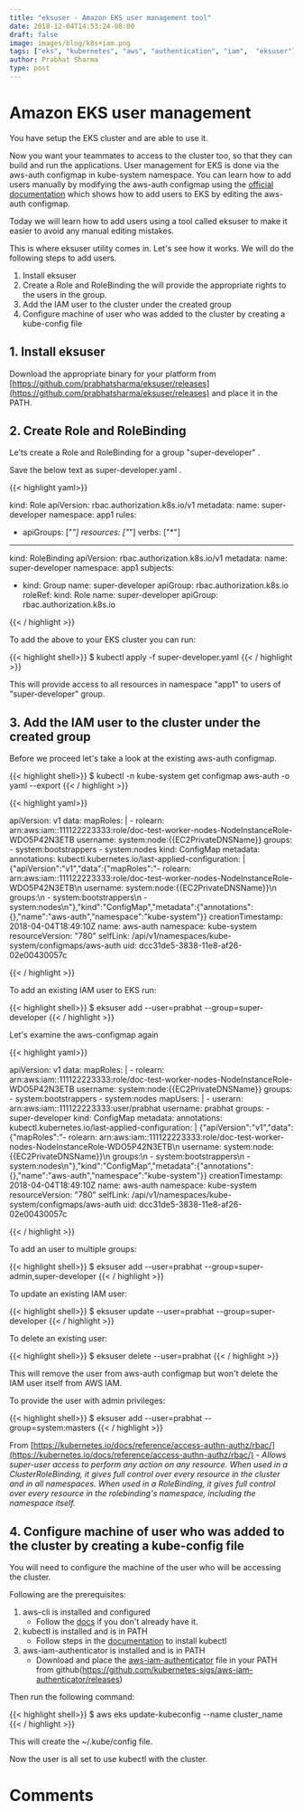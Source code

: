 ```yaml
---
title: "eksuser - Amazon EKS user management tool"
date: 2018-12-04T14:53:24-08:00
draft: false
image: images/blog/k8s+iam.png
tags: ["eks", "kubernetes", "aws", "authentication", "iam",  "eksuser"]
author: Prabhat Sharma
type: post
---
```


# Amazon EKS user management

You have setup the EKS cluster and are able to use it. 

Now you want your teammates to access to the cluster too, so that they can build and run the applications. User management for EKS is done via the aws-auth configmap in kube-system namespace. You can learn how to add users manually by modifying the aws-auth configmap using the [official documentation](https://docs.aws.amazon.com/eks/latest/userguide/add-user-role.html) which shows how to  add users to EKS by editing the aws-auth configmap.

Today we will learn how to add users using a tool called eksuser to make it easier to avoid any manual editing mistakes. 

This is where eksuser utility comes in. Let's see how it works.  We will do the following steps to add users.

1. Install eksuser
2. Create a Role and RoleBinding the will provide the appropriate rights to the users in the group.
3. Add the IAM user to the cluster under the created group
4. Configure machine of user who was added to the cluster by creating a kube-config file

## 1. Install eksuser

Download the appropriate binary for your platform from [https://github.com/prabhatsharma/eksuser/releases](https://github.com/prabhatsharma/eksuser/releases) and place it in the PATH.


## 2. Create Role and RoleBinding

Le'ts create a Role and RoleBinding for a group "super-developer" . 

Save the below text as super-developer.yaml . 

{{< highlight yaml>}}

kind: Role
apiVersion: rbac.authorization.k8s.io/v1
metadata:
  name: super-developer
  namespace: app1
rules:
- apiGroups: ["*"]
  resources: ["*"]
  verbs: ["*"]

---

kind: RoleBinding
apiVersion: rbac.authorization.k8s.io/v1
metadata:
  name: super-developer
  namespace: app1
subjects:
- kind: Group
  name: super-developer
  apiGroup: rbac.authorization.k8s.io
roleRef:
  kind: Role
  name: super-developer
  apiGroup: rbac.authorization.k8s.io

{{< / highlight >}}

To add the above to your EKS cluster you can run:

{{< highlight shell>}}
$ kubectl apply -f super-developer.yaml
{{< / highlight >}}

This will provide access to all resources in namespace "app1" to users of "super-developer" group.

## 3. Add the IAM user to the cluster under the created group

Before we proceed let's take a look at the existing aws-auth configmap.

{{< highlight shell>}}
$ kubectl -n kube-system get configmap aws-auth -o yaml --export
{{< / highlight >}}

{{< highlight yaml>}}

apiVersion: v1
data:
  mapRoles: |
    - rolearn: arn:aws:iam::111122223333:role/doc-test-worker-nodes-NodeInstanceRole-WDO5P42N3ETB
      username: system:node:{{EC2PrivateDNSName}}
      groups:
        - system:bootstrappers
        - system:nodes
kind: ConfigMap
metadata:
  annotations:
    kubectl.kubernetes.io/last-applied-configuration: |
      {"apiVersion":"v1","data":{"mapRoles":"- rolearn: arn:aws:iam::111122223333:role/doc-test-worker-nodes-NodeInstanceRole-WDO5P42N3ETB\n  username: system:node:{{EC2PrivateDNSName}}\n  groups:\n    - system:bootstrappers\n    - system:nodes\n"},"kind":"ConfigMap","metadata":{"annotations":{},"name":"aws-auth","namespace":"kube-system"}}
  creationTimestamp: 2018-04-04T18:49:10Z
  name: aws-auth
  namespace: kube-system
  resourceVersion: "780"
  selfLink: /api/v1/namespaces/kube-system/configmaps/aws-auth
  uid: dcc31de5-3838-11e8-af26-02e00430057c

{{< / highlight >}}

To add an existing IAM user to EKS run:

{{< highlight shell>}}
$ eksuser add --user=prabhat --group=super-developer
{{< / highlight >}}



Let's examine the aws-configmap again


{{< highlight yaml>}}

apiVersion: v1
data:
  mapRoles: |
    - rolearn: arn:aws:iam::111122223333:role/doc-test-worker-nodes-NodeInstanceRole-WDO5P42N3ETB
      username: system:node:{{EC2PrivateDNSName}}
      groups:
        - system:bootstrappers
        - system:nodes
  mapUsers: |
    - userarn: arn:aws:iam::111122223333:user/prabhat
      username: prabhat
      groups:
        - super-developer
kind: ConfigMap
metadata:
  annotations:
    kubectl.kubernetes.io/last-applied-configuration: |
      {"apiVersion":"v1","data":{"mapRoles":"- rolearn: arn:aws:iam::111122223333:role/doc-test-worker-nodes-NodeInstanceRole-WDO5P42N3ETB\n  username: system:node:{{EC2PrivateDNSName}}\n  groups:\n    - system:bootstrappers\n    - system:nodes\n"},"kind":"ConfigMap","metadata":{"annotations":{},"name":"aws-auth","namespace":"kube-system"}}
  creationTimestamp: 2018-04-04T18:49:10Z
  name: aws-auth
  namespace: kube-system
  resourceVersion: "780"
  selfLink: /api/v1/namespaces/kube-system/configmaps/aws-auth
  uid: dcc31de5-3838-11e8-af26-02e00430057c

{{< / highlight >}}

To add an user to multiple groups:

{{< highlight shell>}}
$ eksuser add --user=prabhat --group=super-admin,super-developer
{{< / highlight >}}

To update an existing IAM user:

{{< highlight shell>}}
$ eksuser update --user=prabhat --group=super-developer
{{< / highlight >}}

To delete an existing user:

{{< highlight shell>}}
$ eksuser delete --user=prabhat
{{< / highlight >}}

This will remove the user from aws-auth configmap but won't delete the IAM user itself from AWS IAM.

To provide the user with admin privileges:

{{< highlight shell>}}
$ eksuser add --user=prabhat --group=system:masters
{{< / highlight >}}

From [https://kubernetes.io/docs/reference/access-authn-authz/rbac/](https://kubernetes.io/docs/reference/access-authn-authz/rbac/) - <i>Allows super-user access to perform any action on any resource. When used in a ClusterRoleBinding, it gives full control over every resource in the cluster and in all namespaces. When used in a RoleBinding, it gives full control over every resource in the rolebinding's namespace, including the namespace itself.</i>



## 4. Configure machine of user who was added to the cluster by creating a kube-config file

You will need to configure the machine of the user who will be accessing the cluster. 

Following are the prerequisites:

1. aws-cli is installed and configured
    - Follow the [docs](https://docs.aws.amazon.com/cli/latest/userguide/installing.html) if you don't already have it.
2. kubectl is installed and is in PATH
    - Follow steps in the [documentation](https://docs.aws.amazon.com/eks/latest/userguide/install-kubectl.html) to install kubectl
3. aws-iam-authenticator is installed and is in PATH
    - Download and place the [aws-iam-authenticator](https://github.com/kubernetes-sigs/aws-iam-authenticator/releases) file in your PATH from github(https://github.com/kubernetes-sigs/aws-iam-authenticator/releases)

Then run the following command:

{{< highlight shell>}}
$ aws eks update-kubeconfig --name cluster_name
{{< / highlight >}}

This will create the ~/.kube/config file.

Now the user is all set to use kubectl with the cluster.

# Comments

<div id="commento"></div>
<script src="https://cdn.commento.io/js/commento.js"></script>
